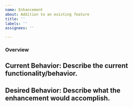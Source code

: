 ```yaml
---
name: Enhancement
about: Addition to an existing feature
title: ''
labels: ''
assignees: ''

---
```


### Overview
## Current Behavior: Describe the current functionality/behavior.
## Desired Behavior: Describe what the enhancement would accomplish.
